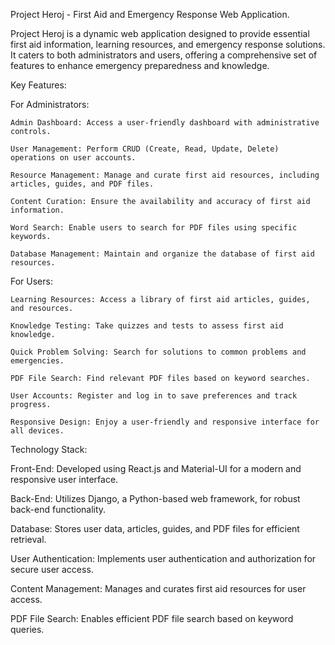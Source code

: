 Project Heroj - First Aid and Emergency Response Web Application.

Project Heroj is a dynamic web application designed to provide essential first aid information, learning resources, and emergency response solutions. It caters to both administrators and users, offering a comprehensive set of features to enhance emergency preparedness and knowledge.

Key Features:

  For Administrators:

    Admin Dashboard: Access a user-friendly dashboard with administrative controls.
    
    User Management: Perform CRUD (Create, Read, Update, Delete) operations on user accounts.
    
    Resource Management: Manage and curate first aid resources, including articles, guides, and PDF files.
    
    Content Curation: Ensure the availability and accuracy of first aid information.
    
    Word Search: Enable users to search for PDF files using specific keywords.
    
    Database Management: Maintain and organize the database of first aid resources.
    
  For Users:
  
    Learning Resources: Access a library of first aid articles, guides, and resources.
    
    Knowledge Testing: Take quizzes and tests to assess first aid knowledge.
    
    Quick Problem Solving: Search for solutions to common problems and emergencies.
    
    PDF File Search: Find relevant PDF files based on keyword searches.
    
    User Accounts: Register and log in to save preferences and track progress.
    
    Responsive Design: Enjoy a user-friendly and responsive interface for all devices.
    
Technology Stack:

  Front-End: Developed using React.js and Material-UI for a modern and responsive user interface.
  
  Back-End: Utilizes Django, a Python-based web framework, for robust back-end functionality.
  
  Database: Stores user data, articles, guides, and PDF files for efficient retrieval.
  
  User Authentication: Implements user authentication and authorization for secure user access.
  
  Content Management: Manages and curates first aid resources for user access.
  
  PDF File Search: Enables efficient PDF file search based on keyword queries.
